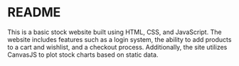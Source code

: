 # README
This is a basic stock website built using HTML, CSS, and JavaScript. The website includes features such as a login system, the ability to add products to a cart and wishlist, and a checkout process. Additionally, the site utilizes CanvasJS to plot stock charts based on static data.
